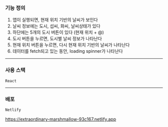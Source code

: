 ### 기능 정의

1. 앱이 실행되면, 현재 위치 기반의 날씨가 보인다
2. 날씨 정보에는 도시, 섭씨, 화씨, 날씨상태가 있다
3. 하단에는 5개의 도시 버튼이 있다 (현재 위치 + @)
4. 도시 버튼을 누르면, 도시별 날씨 정보가 나타난다
5. 현재 위치 버튼을 누르면, 다시 현재 위치 기반의 날씨가 나타난다
6. 데이터를 fetch되고 있는 동안, loading spinner가 나타난다

---

### 사용 스택

`React`

---

### 배포

`Netlify`

https://extraordinary-marshmallow-93c167.netlify.app

